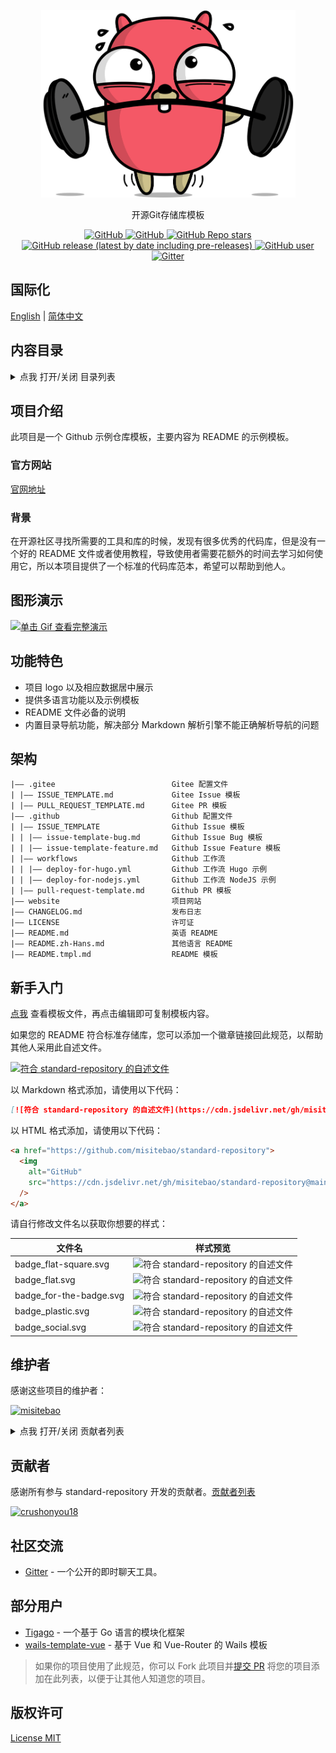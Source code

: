 <p align="center">
  <img src="/logo.gif" height="300" />
</p>
<p align="center">
  开源Git存储库模板
</p>
<p align="center">
  <a href="https://github.com/misitebao/standard-repository/blob/main/LICENSE">
    <img alt="GitHub" src="https://img.shields.io/github/license/misitebao/standard-repository?style=flat-square"/>
  </a>
  <a href="https://github.com/misitebao/standard-repository">
    <img alt="GitHub" src="https://cdn.jsdelivr.net/gh/misitebao/standard-repository@main/assets/badge_flat-square.svg"/>
  </a>
  <a href="https://github.com/misitebao/standard-repository">
    <img alt="GitHub Repo stars" src="https://img.shields.io/github/stars/misitebao/standard-repository?style=flat-square"/>
  </a>
  <a href="https://github.com/misitebao/standard-repository/releases">
    <img alt="GitHub release (latest by date including pre-releases)" src="https://img.shields.io/github/v/release/misitebao/standard-repository?include_prereleases&sort=semver&style=flat-square">
  </a>
  <a href="https://github.com/misitebao">
    <img alt="GitHub user" src="https://img.shields.io/badge/author-misitebao-brightgreen?style=flat-square"/>
  </a>
  <a href="https://gitter.im/misitebao/standard-repository">
    <img alt="Gitter" src="https://img.shields.io/gitter/room/misitebao/standard-repository?style=flat-square&color=4ab494"/>
  </a>
</p>

<span id="nav-1"></span>

## 国际化

[English](README.md) | [简体中文](README.zh-Hans.md)

<span id="nav-2"></span>

## 内容目录

<details>
  <summary>点我 打开/关闭 目录列表</summary>

- [国际化](#nav-1)
- [内容目录](#nav-2)
- [项目介绍](#nav-3)
  - [官方网站](#nav-3-1)
  - [背景](#nav-3-2)
- [图形演示](#nav-4)
- [功能特色](#nav-5)
- [架构](#nav-6)
- [新手入门](#nav-7)
- [维护者](#nav-8)
- [贡献者](#nav-9)
- [社区交流](#nav-10)
- [部分用户](#nav-11)
- [发布记录](CHANGE.md)
- [捐赠者](#nav-12)
- [赞助商](#nav-13)
- [特别感谢](#nav-14)
- [版权许可](#nav-15)

</details>

<span id="nav-3"></span>

## 项目介绍

此项目是一个 Github 示例仓库模板，主要内容为 README 的示例模板。

<span id="nav-3-1"></span>

### 官方网站

[官网地址](https://standard-repository.vercel.app)

<span id="nav-3-2"></span>

### 背景

在开源社区寻找所需要的工具和库的时候，发现有很多优秀的代码库，但是没有一个好的 README 文件或者使用教程，导致使用者需要花额外的时间去学习如何使用它，所以本项目提供了一个标准的代码库范本，希望可以帮助到他人。

<span id="nav-4"></span>

## 图形演示

[![单击 Gif 查看完整演示](https://cdn.jsdelivr.net/gh/misitebao/CDN@main/md/template-git-repository-mini.gif)](https://www.bilibili.com/video/BV1d64y1B7pe?share_source=copy_web)

<span id="nav-5"></span>

## 功能特色

- 项目 logo 以及相应数据居中展示
- 提供多语言功能以及示例模板
- README 文件必备的说明
- 内置目录导航功能，解决部分 Markdown 解析引擎不能正确解析导航的问题

<span id="nav-6"></span>

## 架构

```
|—— .gitee                          Gitee 配置文件
| |—— ISSUE_TEMPLATE.md             Gitee Issue 模板
| |—— PULL_REQUEST_TEMPLATE.md      Gitee PR 模板
|—— .github                         Github 配置文件
| |—— ISSUE_TEMPLATE                Github Issue 模板
| | |—— issue-template-bug.md       Github Issue Bug 模板
| | |—— issue-template-feature.md   Github Issue Feature 模板
| |—— workflows                     Github 工作流
| | |—— deploy-for-hugo.yml         Github 工作流 Hugo 示例
| | |—— deploy-for-nodejs.yml       Github 工作流 NodeJS 示例
| |—— pull-request-template.md      Github PR 模板
|—— website                         项目网站
|—— CHANGELOG.md                    发布日志
|—— LICENSE                         许可证
|—— README.md                       英语 README
|—— README.zh-Hans.md               其他语言 README
|—— README.tmpl.md                  README 模板

```

<span id="nav-7"></span>

## 新手入门

[点我](/copy-template/README.zh-Hans.tmpl.md) 查看模板文件，再点击编辑即可复制模板内容。

如果您的 README 符合标准存储库，您可以添加一个徽章链接回此规范，以帮助其他人采用此自述文件。

[![符合 standard-repository 的自述文件](https://cdn.jsdelivr.net/gh/misitebao/standard-repository@main/assets/badge_flat-square.svg)](https://github.com/misitebao/standard-repository)

以 Markdown 格式添加，请使用以下代码：

```markdown
[![符合 standard-repository 的自述文件](https://cdn.jsdelivr.net/gh/misitebao/standard-repository@main/assets/badge_flat-square.svg)](https://github.com/misitebao/standard-repository)
```

以 HTML 格式添加，请使用以下代码：

```html
<a href="https://github.com/misitebao/standard-repository">
  <img
    alt="GitHub"
    src="https://cdn.jsdelivr.net/gh/misitebao/standard-repository@main/assets/badge_flat-square.svg"
  />
</a>
```

请自行修改文件名以获取你想要的样式：

| 文件名                  | 样式预览                                                                                                                              |
| ----------------------- | ------------------------------------------------------------------------------------------------------------------------------------- |
| badge_flat-square.svg   | ![符合 standard-repository 的自述文件](https://cdn.jsdelivr.net/gh/misitebao/standard-repository@main/assets/badge_flat-square.svg)   |
| badge_flat.svg          | ![符合 standard-repository 的自述文件](https://cdn.jsdelivr.net/gh/misitebao/standard-repository@main/assets/badge_flat.svg)          |
| badge_for-the-badge.svg | ![符合 standard-repository 的自述文件](https://cdn.jsdelivr.net/gh/misitebao/standard-repository@main/assets/badge_for-the-badge.svg) |
| badge_plastic.svg       | ![符合 standard-repository 的自述文件](https://cdn.jsdelivr.net/gh/misitebao/standard-repository@main/assets/badge_plastic.svg)       |
| badge_social.svg        | ![符合 standard-repository 的自述文件](https://cdn.jsdelivr.net/gh/misitebao/standard-repository@main/assets/badge_social.svg)        |

<span id="nav-8"></span>

## 维护者

感谢这些项目的维护者：

<a href="https://github.com/misitebao"><img src="https://github.com/misitebao.png" width="40" height="40" alt="misitebao" title="misitebao"/></a>

<details>
  <summary>点我 打开/关闭 贡献者列表</summary>

- [米司特包](https://github.com/misitebao) - 项目作者，全栈工程师。

</details>

<span id="nav-9"></span>

## 贡献者

感谢所有参与 standard-repository 开发的贡献者。[贡献者列表](https://github.com/misitebao/standard-repository/graphs/contributors)

<a href="https://github.com/crushonyou18"><img src="https://github.com/crushonyou18.png" width="40" height="40" alt="crushonyou18" title="crushonyou18"/></a>

<span id="nav-10"></span>

## 社区交流

- [Gitter](https://gitter.im/misitebao/standard-repository) - 一个公开的即时聊天工具。

<span id="nav-11"></span>

## 部分用户

- [Tigago](https://github.com/tigateam/tigago) - 一个基于 Go 语言的模块化框架
- [wails-template-vue](https://github.com/misitebao/wails-template-vue) - 基于 Vue 和 Vue-Router 的 Wails 模板

> 如果你的项目使用了此规范，你可以 Fork 此项目并[提交 PR](https://github.com/misitebao/standard-repository/pulls) 将您的项目添加在此列表，以便于让其他人知道您的项目。

<span id="nav-12"></span>

<!-- ## 捐赠者 -->

<span id="nav-13"></span>

<!-- ## 赞助商 -->

<span id="nav-14"></span>

<!-- ## 特别感谢 -->

<span id="nav-15"></span>

## 版权许可

[License MIT](LICENSE)
